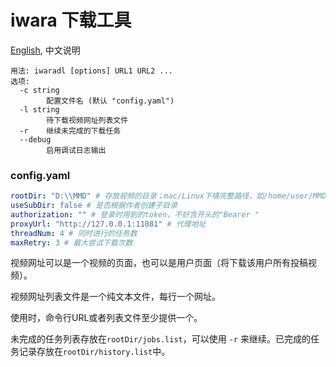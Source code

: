 # iwara 下载工具
[English](readme.md), 中文说明

```shell
用法: iwaradl [options] URL1 URL2 ...
选项:
  -c string
        配置文件名 (默认 "config.yaml")
  -l string
        待下载视频网址列表文件
  -r    继续未完成的下载任务
  --debug
        启用调试日志输出
```

### config.yaml
```yaml
rootDir: "D:\\MMD" # 存放视频的目录；mac/Linux下填完整路径，如/home/user/MMD
useSubDir: false # 是否根据作者创建子目录
authorization: "" # 登录时用到的token，不好含开头的"Bearer "
proxyUrl: "http://127.0.0.1:11081" # 代理地址
threadNum: 4 # 同时进行的任务数
maxRetry: 3 # 最大尝试下载次数
```

视频网址可以是一个视频的页面，也可以是用户页面（将下载该用户所有投稿视频）。

视频网址列表文件是一个纯文本文件，每行一个网址。

使用时，命令行URL或者列表文件至少提供一个。

未完成的任务列表存放在`rootDir/jobs.list`，可以使用 `-r` 来继续。已完成的任务记录存放在`rootDir/history.list`中。
